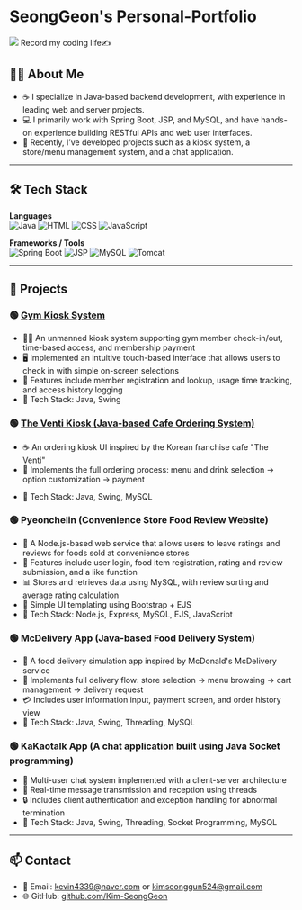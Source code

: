 # SeongGeon's Personal-Portfolio

<img src="https://capsule-render.vercel.app/api?type=waving&color=0f62fe&height=150&section=header&text=A%20Developer's%20Journey%20Begins&fontSize=40" />
Record my coding life✍️

## 🧑‍💻 About Me

- ☕ I specialize in Java-based backend development, with experience in leading web and server projects.
- 💻 I primarily work with Spring Boot, JSP, and MySQL, and have hands-on experience building RESTful APIs and web user interfaces.
- 📌 Recently, I’ve developed projects such as a kiosk system, a store/menu management system, and a chat application.

---

## 🛠️ Tech Stack

**Languages**  
![Java](https://img.shields.io/badge/Java-007396?style=flat&logo=java&logoColor=white)
![HTML](https://img.shields.io/badge/HTML5-E34F26?style=flat&logo=html5&logoColor=white)
![CSS](https://img.shields.io/badge/CSS3-1572B6?style=flat&logo=css3&logoColor=white)
![JavaScript](https://img.shields.io/badge/JavaScript-F7DF1E?style=flat&logo=javascript&logoColor=black)

**Frameworks / Tools**  
![Spring Boot](https://img.shields.io/badge/Spring_Boot-6DB33F?style=flat&logo=spring-boot&logoColor=white)
![JSP](https://img.shields.io/badge/JSP-007396?style=flat)
![MySQL](https://img.shields.io/badge/MySQL-4479A1?style=flat&logo=mysql&logoColor=white)
![Tomcat](https://img.shields.io/badge/Apache_Tomcat-F8DC75?style=flat&logo=apachetomcat&logoColor=black)

---

## 📁 Projects

### 🟢 [Gym Kiosk System]([https://github.com/Kim-SeongGeon/Personal-Portfolio/tree/main/GYM_pjt](https://github.com/Kim-SeongGeon/Personal-Portfolio/blob/main/README.gym.md))
- 🏋️‍♂️ An unmanned kiosk system supporting gym member check-in/out, time-based access, and membership payment
- 🖥️ Implemented an intuitive touch-based interface that allows users to check in with simple on-screen selections
- 🔄 Features include member registration and lookup, usage time tracking, and access history logging
- 🔧 Tech Stack: Java, Swing

<!--🔗 [GitHub Repository 링크](https://github.com/사용자명/Gym Kiosk System)-->

### 🟢 [The Venti Kiosk (Java-based Cafe Ordering System)](https://github.com/Kim-SeongGeon/Personal-Portfolio/tree/main/theventi_pjt)
- ☕ An ordering kiosk UI inspired by the Korean franchise cafe "The Venti"
- 🧋 Implements the full ordering process: menu and drink selection → option customization → payment
<!--- 📦 관리자 페이지에서 메뉴 및 옵션 추가/삭제 가능-->
<!--- 🖥️ 해상도 1920x1080 기준의 실제 키오스크 UX를 모사-->
- 🔧 Tech Stack: Java, Swing, MySQL

<!--🔗 [GitHub Repository 링크](https://github.com/사용자명/The Venti Kiosk)-->

### 🟢 Pyeonchelin (Convenience Store Food Review Website)
- 🍱 A Node.js-based web service that allows users to leave ratings and reviews for foods sold at convenience stores
- 📝 Features include user login, food item registration, rating and review submission, and a like function
- 📊 Stores and retrieves data using MySQL, with review sorting and average rating calculation
- 🎨 Simple UI templating using Bootstrap + EJS
- 🔧 Tech Stack: Node.js, Express, MySQL, EJS, JavaScript

<!--🔗 [GitHub Repository 링크](https://github.com/사용자명/pyeonchelin)-->

### 🟢 McDelivery App (Java-based Food Delivery System)
- 🍔 A food delivery simulation app inspired by McDonald's McDelivery service
- 📱 Implements full delivery flow: store selection → menu browsing → cart management → delivery request
- 💳 Includes user information input, payment screen, and order history view
- 🔧 Tech Stack: Java, Swing, Threading, MySQL

<!--🔗 [GitHub Repository 링크](https://github.com/사용자명/McDelivery App)-->

### 🟢 KaKaotalk App (A chat application built using Java Socket programming)
- 💬 Multi-user chat system implemented with a client-server architecture
- 🧵 Real-time message transmission and reception using threads
- 🔒 Includes client authentication and exception handling for abnormal termination
- 🔧 Tech Stack: Java, Swing, Threading, Socket Programming, MySQL

<!--🔗 [GitHub Repository 링크](https://github.com/사용자명/Java-Socket-Chat)-->

---

## 📫 Contact

- 📧 Email: kevin4339@naver.com or kimseonggun524@gmail.com
- 🌐 GitHub: [github.com/Kim-SeongGeon](https://github.com/Kim-SeongGeon)
